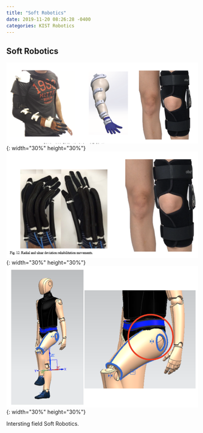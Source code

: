 ```yaml
---
title: "Soft Robotics"
date: 2019-11-20 08:26:28 -0400
categories: KIST Robotics
---
```


## Soft Robotics
![title](/photos/kist_research1.png){: width="30%" height="30%"}
![title](/photos/kist_research2.png){: width="30%" height="30%"}
![title](/photos/kist_research3.png){: width="30%" height="30%"}

Intersting field Soft Robotics.

